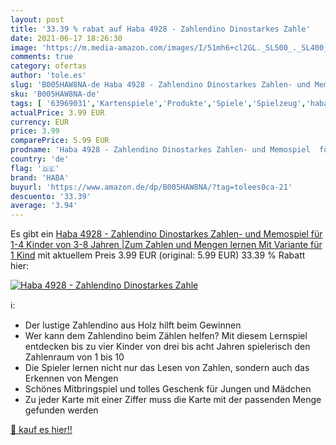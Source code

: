 ```yaml
---
layout: post
title: '33.39 % rabat auf Haba 4928 - Zahlendino Dinostarkes Zahle'
date: 2021-06-17 18:26:30
image: 'https://m.media-amazon.com/images/I/51mh6+cl2GL._SL500_._SL400_.jpg'
comments: true
category: ofertas
author: 'tole.es'
slug: 'B005HAW8NA-de Haba 4928 - Zahlendino Dinostarkes Zahlen- und Memospiel...'
sku: 'B005HAW8NA-de'
tags: [ '63969031','Kartenspiele','Produkte','Spiele','Spielzeug','haba', ]
actualPrice: 3.99 EUR
currency: EUR
price: 3.99
comparePrice: 5.99 EUR
prodname: 'Haba 4928 - Zahlendino Dinostarkes Zahlen- und Memospiel  für 1-4 Kinder von 3-8 Jahren |Zum Zahlen und Mengen lernen  Mit Variante für 1 Kind'
country: 'de'
flag: '🇩🇪'
brand: 'HABA'
buyurl: 'https://www.amazon.de/dp/B005HAW8NA/?tag=tolees0ca-21'
descuento: '33.39'
average: '3.94'
---
```


Es gibt ein [Haba 4928 - Zahlendino Dinostarkes Zahlen- und Memospiel  für 1-4 Kinder von 3-8 Jahren |Zum Zahlen und Mengen lernen  Mit Variante für 1 Kind](https://www.amazon.de/dp/B005HAW8NA/?tag=tolees0ca-21) mit aktuellem Preis 3.99 EUR (original: 5.99 EUR) 33.39 % Rabatt hier:

[![Haba 4928 - Zahlendino Dinostarkes Zahle](https://m.media-amazon.com/images/I/51mh6+cl2GL._SL500_._SL400_.jpg)](https://www.amazon.de/dp/B005HAW8NA/?tag=tolees0ca-21)

ℹ️:

- Der lustige Zahlendino aus Holz hilft beim Gewinnen
- Wer kann dem Zahlendino beim Zählen helfen? Mit diesem Lernspiel entdecken bis zu vier Kinder von drei bis acht Jahren spielerisch den Zahlenraum von 1 bis 10
- Die Spieler lernen nicht nur das Lesen von Zahlen, sondern auch das Erkennen von Mengen
- Schönes Mitbringspiel und tolles Geschenk für Jungen und Mädchen
- Zu jeder Karte mit einer Ziffer muss die Karte mit der passenden Menge gefunden werden

[🛒 kauf es hier!!](https://www.amazon.de/dp/B005HAW8NA/?tag=tolees0ca-21)
